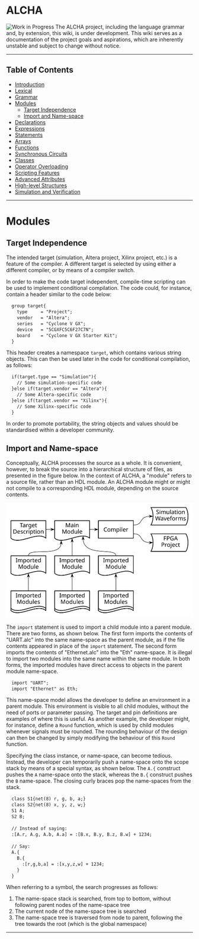 # ALCHA

<img src="https://openclipart.org/download/3850/dchandlr-dchandlr-work.svg" height="70" alt="Work in Progress"/>
The ALCHA project, including the language grammar and, by extension, this
wiki, is under development.  This wiki serves as a documentation of the
project goals and aspirations, which are inherently unstable and subject to
change without notice.

--------------------------------------------------------------------------------

## Table of Contents

- [Introduction](Introduction.md)
- [Lexical](Lexical.md)
- [Grammar](Grammar.md)
- [Modules](Modules.md#modules)
  - [Target Independence](#target-independence)
  - [Import and Name-space](#import-and-name-space)
- [Declarations](Declarations.md)
- [Expressions](Expressions.md)
- [Statements](Statements.md)
- [Arrays](Arrays.md)
- [Functions](Functions.md)
- [Synchronous Circuits](SynchronousCircuits.md)
- [Classes](Classes.md)
- [Operator Overloading](OperatorOverloading.md)
- [Scripting Features](Scripting.md)
- [Advanced Attributes](AdvancedAttributes.md)
- [High-level Structures](HighLevelStructures.md)
- [Simulation and Verification](Simulation.md)

--------------------------------------------------------------------------------

# Modules

## Target Independence

The intended target (simulation, Altera project, Xilinx project, etc.) is a
feature of the compiler.  A different target is selected by using either a
different compiler, or by means of a compiler switch.

In order to make the code target independent, compile-time scripting can be
used to implement conditional compilation.  The code could, for instance,
contain a header similar to the code below:

```alcha
  group target{
    type     = "Project";
    vendor   = "Altera";
    series   = "Cyclone V GX";
    device   = "5CGXFC5C6F27C7N";
    board    = "Cyclone V GX Starter Kit";
  }
```

This header creates a namespace `target`, which contains various string
objects.  This can then be used later in the code for conditional compilation,
as follows:

```alcha
  if(target.type == "Simulation"){
    // Some simulation-specific code
  }else if(target.vendor == "Altera"){
    // Some Altera-specific code
  }else if(target.vendor == "Xilinx"){
    // Some Xilinx-specific code
  }
```

In order to promote portability, the string objects and values should be
standardised within a developer community.

## Import and Name-space

Conceptually, ALCHA processes the source as a whole. It is convenient,
however, to break the source into a hierarchical structure of files, as
presented in the figure below.  In the context of ALCHA, a "module" refers to
a source file, rather than an HDL module. An ALCHA module might or might not
compile to a corresponding HDL module, depending on the source contents.

![Programming Model](../Figures/ProgrammingModel.svg)

The `import` statement is used to import a child module into a parent module.
There are two forms, as shown below.  The first form imports the contents of
"UART.alc" into the same name-space as the parent module, as if the file
contents appeared in place of the `import` statement.  The second form imports
the contents of "Ethernet.alc" into the "Eth" name-space.  It is illegal to
import two modules into the same name within the same module.  In both forms,
the imported modules have direct access to objects in the parent module name-space.

```alcha
  import "UART";
  import "Ethernet" as Eth;
```

This name-space model allows the developer to define an environment in a
parent module. This environment is visible to all child modules, without the
need of ports or parameter passing. The target and pin definitions are
examples of where this is useful.  As another example, the developer might,
for instance, define a `Round` function, which is used by child modules
whenever signals must be rounded. The rounding behaviour of the design can
then be changed by simply modifying the behaviour of this `Round` function.

Specifying the class instance, or name-space, can become tedious.  Instead,
the developer can temporarily push a name-space onto the scope stack by means
of a special syntax, as shown below. The `A.{` construct pushes the `A`
name-space onto the stack, whereas the `B.{` construct pushes the `B`
name-space. The closing curly braces pop the name-spaces from the stack.

```alcha
  class S1{net(8) r, g, b, a;}
  class S2{net(8) x, y, z, w;}
  S1 A;
  S2 B;

  // Instead of saying:
  :[A.r, A.g, A.b, A.a] = :[B.x, B.y, B.z, B.w] + 1234;

  // Say:
  A.{
    B.{
      :[r,g,b,a] = :[x,y,z,w] + 1234;
    }
  }
```

When referring to a symbol, the search progresses as follows:

1. The name-space stack is searched, from top to bottom, without following
   parent nodes of the name-space tree
1. The current node of the name-space tree is searched
1. The name-space tree is traversed from node to parent, following the tree
   towards the root (which is the global namespace)

--------------------------------------------------------------------------------

